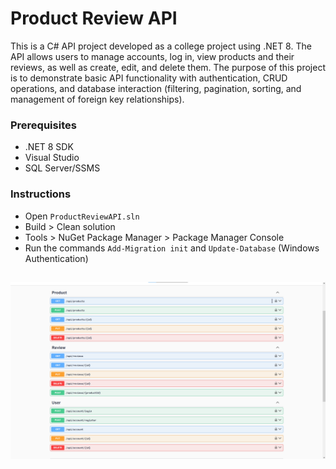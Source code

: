 # Product Review API

This is a C# API project developed as a college project using .NET 8. The API allows users to manage accounts, log in, view products and their reviews, as well as create, edit, and delete them. The purpose of this project is to demonstrate basic API functionality with authentication, CRUD operations, and database interaction (filtering, pagination, sorting, and management of foreign key relationships).

### Prerequisites

- .NET 8 SDK
- Visual Studio
- SQL Server/SSMS

### Instructions

- Open ```ProductReviewAPI.sln```
- Build > Clean solution
- Tools > NuGet Package Manager > Package Manager Console
- Run the commands ```Add-Migration init``` and ```Update-Database``` (Windows Authentication)

##
![API routes in Swagger](swagger.png)
